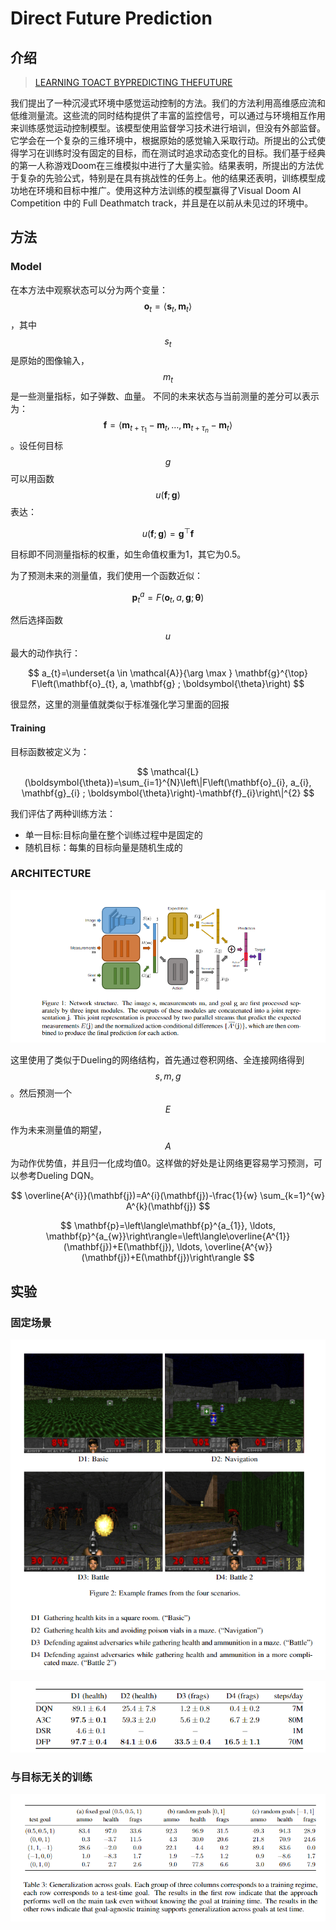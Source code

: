 # Direct Future Prediction

## 介绍

> [LEARNING TOACT BYPREDICTING THEFUTURE](https://arxiv.org/pdf/1611.01779.pdf)

我们提出了一种沉浸式环境中感觉运动控制的方法。我们的方法利用高维感应流和低维测量流。这些流的同时结构提供了丰富的监控信号，可以通过与环境相互作用来训练感觉运动控制模型。该模型使用监督学习技术进行培训，但没有外部监督。它学会在一个复杂的三维环境中，根据原始的感觉输入采取行动。所提出的公式使得学习在训练时没有固定的目标，而在测试时追求动态变化的目标。我们基于经典的第一人称游戏Doom在三维模拟中进行了大量实验。结果表明，所提出的方法优于复杂的先验公式，特别是在具有挑战性的任务上。他的结果还表明，训练模型成功地在环境和目标中推广。使用这种方法训练的模型赢得了Visual Doom AI Competition 中的 Full Deathmatch track，并且是在以前从未见过的环境中。

## 方法

### Model

在本方法中观察状态可以分为两个变量： $$\mathbf{o}_{t}=\left\langle\mathbf{s}_{t}, \mathbf{m}_{t}\right\rangle$$ ，其中 $$s_t$$ 是原始的图像输入， $$m_t$$ 是一些测量指标，如子弹数、血量。 不同的未来状态与当前测量的差分可以表示为： $$\mathbf{f}=\left\langle\mathbf{m}_{t+\tau_{1}}-\mathbf{m}_{t}, \dots, \mathbf{m}_{t+\tau_{n}}-\mathbf{m}_{t}\right\rangle$$ 。设任何目标 $$g$$可以用函数 $$u(\mathbf{f} ; \mathbf{g})$$ 表达：

$$
u(\mathbf{f} ; \mathbf{g})=\mathbf{g}^{\top} \mathbf{f}
$$

目标即不同测量指标的权重，如生命值权重为1，其它为0.5。

为了预测未来的测量值，我们使用一个函数近似：

$$
\mathbf{p}_{t}^{a}=F\left(\mathbf{o}_{t}, a, \mathbf{g} ; \boldsymbol{\theta}\right)
$$

然后选择函数 $$u$$ 最大的动作执行：

$$
a_{t}=\underset{a \in \mathcal{A}}{\arg \max } \mathbf{g}^{\top} F\left(\mathbf{o}_{t}, a, \mathbf{g} ; \boldsymbol{\theta}\right)
$$

很显然，这里的测量值就类似于标准强化学习里面的回报

#### Training

目标函数被定义为：

$$
\mathcal{L}(\boldsymbol{\theta})=\sum_{i=1}^{N}\left\|F\left(\mathbf{o}_{i}, a_{i}, \mathbf{g}_{i} ; \boldsymbol{\theta}\right)-\mathbf{f}_{i}\right\|^{2}
$$

我们评估了两种训练方法：

* 单一目标:目标向量在整个训练过程中是固定的
* 随机目标：每集的目标向量是随机生成的

### ARCHITECTURE

![](../../.gitbook/assets/image%20%2878%29.png)

这里使用了类似于Dueling的网络结构，首先通过卷积网络、全连接网络得到 $$s, m, g$$ 。然后预测一个 $$E$$ 

作为未来测量值的期望， $$A$$ 为动作优势值，并且归一化成均值0。这样做的好处是让网络更容易学习预测，可以参考Dueling DQN。

$$
\overline{A^{i}}(\mathbf{j})=A^{i}(\mathbf{j})-\frac{1}{w} \sum_{k=1}^{w} A^{k}(\mathbf{j})
$$

$$
\mathbf{p}=\left\langle\mathbf{p}^{a_{1}}, \ldots, \mathbf{p}^{a_{w}}\right\rangle=\left\langle\overline{A^{1}}(\mathbf{j})+E(\mathbf{j}), \ldots, \overline{A^{w}}(\mathbf{j})+E(\mathbf{j})\right\rangle
$$

## 实验

### 固定场景

![](../../.gitbook/assets/image%20%2844%29.png)

![](../../.gitbook/assets/image%20%2851%29.png)

### 与目标无关的训练

![](../../.gitbook/assets/image%20%2846%29.png)



